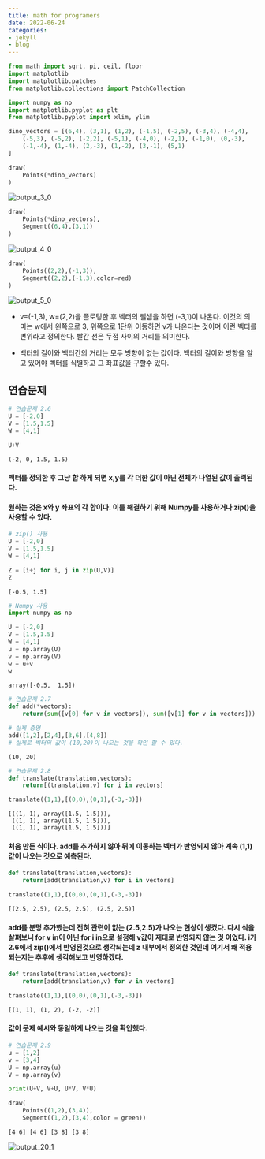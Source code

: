 ```yaml
---
title: math for programers
date: 2022-06-24
categories:
- jekyll
- blog
---
```



```python
from math import sqrt, pi, ceil, floor
import matplotlib
import matplotlib.patches
from matplotlib.collections import PatchCollection
```


```python
import numpy as np
import matplotlib.pyplot as plt
from matplotlib.pyplot import xlim, ylim
```




```python
dino_vectors = [(6,4), (3,1), (1,2), (-1,5), (-2,5), (-3,4), (-4,4),
    (-5,3), (-5,2), (-2,2), (-5,1), (-4,0), (-2,1), (-1,0), (0,-3),
    (-1,-4), (1,-4), (2,-3), (1,-2), (3,-1), (5,1)
]

draw(
    Points(*dino_vectors)
)
```


![output_3_0](https://user-images.githubusercontent.com/100830660/177180162-a48b0393-a8bf-40a4-9993-d2ac6babad00.png)
    



```python
draw(
    Points(*dino_vectors),
    Segment((6,4),(3,1))
)
```


    
![output_4_0](https://user-images.githubusercontent.com/100830660/177184588-eeeaf9b8-7e4d-4145-8285-cd0e1c1aa934.png)

    



```python
draw(
    Points((2,2),(-1,3)),
    Segment((2,2),(-1,3),color=red)
)
```


    
![output_5_0](https://user-images.githubusercontent.com/100830660/177184713-c720292a-d1b7-471c-a57f-760e94d962d3.png)

    


 - v=(-1,3), w=(2,2)을 플로팅한 후 벡터의 뺄셈을 하면 (-3,1)이 나온다.
이것의 의미는 w에서 왼쪽으로 3, 위쪽으로 1단위 이동하면 v가 나온다는 것이며 이런 벡터를 변위라고 정의한다. 
빨간 선은 두점 사이의 거리를 의미한다.

* 백터의 길이와 백터간의 거리는 모두 방향이 없는 값이다. 백터의 길이와 방향을 알고 있어야 벡터를 식별하고 그 좌표값을 구할수 있다.

## 연습문제


```python
# 연습문제 2.6
U = [-2,0]
V = [1.5,1.5]
W = [4,1]

U+V


```




    (-2, 0, 1.5, 1.5)



#### 백터를 정의한 후 그냥 합 하게 되면 x,y를 각 더한 값이 아닌 전체가 나열된 값이 출력된다.
#### 원하는 것은 x와 y 좌표의 각 합이다. 이를 해결하기 위해 Numpy를 사용하거나 zip()을 사용할 수 있다.


```python
# zip() 사용
U = [-2,0]
V = [1.5,1.5]
W = [4,1]

Z = [i+j for i, j in zip(U,V)]
Z
```




    [-0.5, 1.5]




```python
# Numpy 사용
import numpy as np

U = [-2,0]
V = [1.5,1.5]
W = [4,1]
u = np.array(U)
v = np.array(V)
w = u+v
w

```




    array([-0.5,  1.5])




```python
# 연습문제 2.7
def add(*vectors):
    return(sum([v[0] for v in vectors]), sum([v[1] for v in vectors]))

# 실제 증명
add([1,2],[2,4],[3,6],[4,8])
# 실제로 벡터의 값이 (10,20)이 나오는 것을 확인 할 수 있다.
```




    (10, 20)




```python
# 연습문제 2.8
def translate(translation,vectors):
    return[(translation,v) for i in vectors]

translate((1,1),[(0,0),(0,1),(-3,-3)])
```




    [((1, 1), array([1.5, 1.5])),
     ((1, 1), array([1.5, 1.5])),
     ((1, 1), array([1.5, 1.5]))]



#### 처음 만든 식이다. add를 추가하지 않아 뒤에 이동하는 벡터가 반영되지 않아 계속 (1,1)값이 나오는 것으로 예측된다.


```python
def translate(translation,vectors):
    return[add(translation,v) for i in vectors]

translate((1,1),[(0,0),(0,1),(-3,-3)])
```




    [(2.5, 2.5), (2.5, 2.5), (2.5, 2.5)]



#### add를 분명 추가했는데 전혀 관련이 없는 (2.5,2.5)가 나오는 현상이 생겼다. 다시 식을 살펴보니 for v in이 아닌 for i in으로 설정해 v값이 재대로 반영되지 않는 것 이었다. i가 2.6에서 zip()에서 반영된것으로 생각되는데 z 내부에서 정의한 것인데 여기서 왜 적용되는지는 추후에 생각해보고 반영하겠다.


```python
def translate(translation,vectors):
    return[add(translation,v) for v in vectors]

translate((1,1),[(0,0),(0,1),(-3,-3)])
```




    [(1, 1), (1, 2), (-2, -2)]



#### 값이 문제 예시와 동일하게 나오는 것을 확인했다.


```python
# 연습문제 2.9
u = [1,2]
v = [3,4]
U = np.array(u)
V = np.array(v)

print(U+V, V+U, U*V, V*U)

draw(
    Points((1,2),(3,4)),
    Segment((1,2),(3,4),color = green))
```

    [4 6] [4 6] [3 8] [3 8]
    


    
![output_20_1](https://user-images.githubusercontent.com/100830660/177184764-17bba05c-a283-47fb-8351-195865edbaa6.png)
    



```python

```
